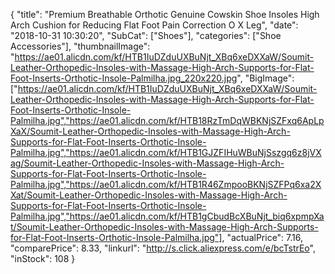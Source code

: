{
	"title": "Premium Breathable Orthotic Genuine Cowskin Shoe Insoles High Arch Cushion for Reducing Flat Foot Pain Correction O X Leg",
	"date": "2018-10-31 10:30:20",
	"SubCat": ["Shoes"],
	"categories": ["Shoe Accessories"],
	"thumbnailImage": "https://ae01.alicdn.com/kf/HTB1IuDZduUXBuNjt_XBq6xeDXXaW/Soumit-Leather-Orthopedic-Insoles-with-Massage-High-Arch-Supports-for-Flat-Foot-Inserts-Orthotic-Insole-Palmilha.jpg_220x220.jpg",
	"BigImage": ["https://ae01.alicdn.com/kf/HTB1IuDZduUXBuNjt_XBq6xeDXXaW/Soumit-Leather-Orthopedic-Insoles-with-Massage-High-Arch-Supports-for-Flat-Foot-Inserts-Orthotic-Insole-Palmilha.jpg","https://ae01.alicdn.com/kf/HTB18RzTmDqWBKNjSZFxq6ApLpXaX/Soumit-Leather-Orthopedic-Insoles-with-Massage-High-Arch-Supports-for-Flat-Foot-Inserts-Orthotic-Insole-Palmilha.jpg","https://ae01.alicdn.com/kf/HTB1GJZFIHuWBuNjSszgq6z8jVXag/Soumit-Leather-Orthopedic-Insoles-with-Massage-High-Arch-Supports-for-Flat-Foot-Inserts-Orthotic-Insole-Palmilha.jpg","https://ae01.alicdn.com/kf/HTB1R46ZmpooBKNjSZFPq6xa2XXat/Soumit-Leather-Orthopedic-Insoles-with-Massage-High-Arch-Supports-for-Flat-Foot-Inserts-Orthotic-Insole-Palmilha.jpg","https://ae01.alicdn.com/kf/HTB1gCbudBcXBuNjt_biq6xpmpXat/Soumit-Leather-Orthopedic-Insoles-with-Massage-High-Arch-Supports-for-Flat-Foot-Inserts-Orthotic-Insole-Palmilha.jpg"],
	"actualPrice": 7.16,
	"comparePrice": 8.33,
	"linkurl": "http://s.click.aliexpress.com/e/bcTstrEo",
	"inStock": 108
}
